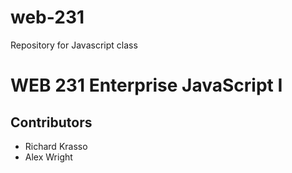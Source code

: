 # web-231
Repository for Javascript class
<h1>WEB 231 Enterprise JavaScript I</h>
  <h2>Contributors</h2>
  <ul>
  <li>Richard Krasso</li>
  <li>Alex Wright</li>
  </ul>

